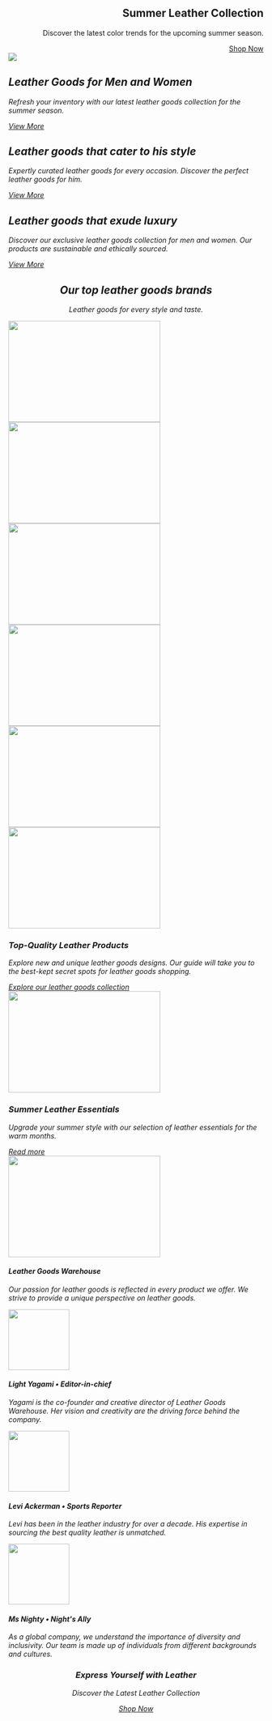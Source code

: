 <t name="Homepage" t-name="website.homepage">
    <t t-call="website.layout">
        <t t-set="pageName" t-value="'homepage'"/>
        <div id="wrap" class="oe_structure"><section class="s_text_cover o_cc o_cc4" data-snippet="s_text_cover">
        <div class="container-fluid">
            <div class="row">
                <div class="o_colored_level o_cc o_cc4 col-lg-5 pt160 pb160 px-5" style="text-align: right;">
                    <h1 class="display-3">
        Summer Leather Collection
    </h1>
                    <p class="lead">
        Discover the latest color trends for the upcoming summer season.
    </p>
                    <a class="btn btn-primary btn-lg" href="https://store-opee.odoo.com/shop">
        Shop Now
    </a>
                </div>
                <div class="o_not_editable o_colored_level o_cc o_cc1 pt160 pb160 oe_img_bg col-lg-7 d-none d-md-block" style="background-image: url('https://media.discordapp.net/attachments/951617301818540093/1240991001867194388/Purple_Abstract_Graphic_Design_LinkedIn_Article_Cover_Image.gif?ex=66493b2f&is=6647e9af&hm=dbfa68a6a60f234f28a719e156162aeb791be66feb4d00dd4b183a4ef8173b9c&=&width=1440&height=432'); background-position: 100% 0;"/>
            </div>
        </div>
    </section><section class="s_image_gallery o_masonry pt0 pb0 o_cc o_cc5 o_spc-none" data-vcss="001" data-columns="3" style="overflow: hidden;" data-snippet="s_images_wall">
        <div class="container-fluid">
            <div class="row s_nb_column_fixed">
                <div class="o_masonry_col o_snippet_not_selectable col-lg-4">
                    <img class="img img-fluid d-block" src="https://media.discordapp.net/attachments/951617301818540093/1241064392662188042/banner.gif?ex=66497f89&is=66482e09&hm=9b18ecf80906cc4157d51ed2f8d557a61ad2a2d4bd12706543c3d20553fa30ef&=&width=550&height=138" data-index="5" data-name="Image" alt=" " loading="lazy"/>
                </div>
            </div>
        </div>
    </section><section class="s_color_blocks_2" data-snippet="s_color_blocks_2">
        <div class="container-fluid">
            <div class="row">
                <div class="o_cc o_cc3 text-center col-lg-4">
                    <i class="fa fa-5x m-3 fa-venus"/>
                    <h2>
        Leather Goods for Men and Women
    </h2>
                    <p>
        Refresh your inventory with our latest leather goods collection for the summer season.
    </p>
                    <a href="https://store-opee.odoo.com/" class="btn btn-primary btn-lg">View More</a>
                </div>
                <div class="o_cc text-center col-lg-4 o_cc4">
                    <i class="fa fa-5x m-3 fa-mars"/>
                    <h2>
        Leather goods that cater to his style
    </h2>
                    <p>
        Expertly curated leather goods for every occasion. Discover the perfect leather goods for him.
    </p>
                    <a href="https://store-opee.odoo.com/" class="btn btn-primary btn-lg">View More</a>
                </div>
        <div class="col-lg-4 o_cc o_cc5 text-center">
            <i class="fa fa-venus-mars fa-5x m-3"/>
            <h2>Leather goods that exude luxury</h2>
            <p>Discover our exclusive leather goods collection for men and women. Our products are sustainable and ethically sourced.</p>
            <a href="https://srore-opee.odoo.com" class="btn btn-primary btn-lg">View More</a>
        </div>
            </div>
        </div>
    </section><section class="s_references pt48 pb32" data-snippet="s_references">
        <div class="container">
            <h2 style="text-align: center;">
        Our top leather goods brands
    </h2>
            <p style="text-align: center;">
        Leather goods for every style and taste.
    </p>
            <div class="row">
                <div class="col-lg-2 pt16 pb16">
                    <img src="https://store-opee.odoo.com/web/image/website.library_image_05" class="img img-fluid mx-auto" alt="" loading="lazy" width="300" height="200"/>
                </div>
                <div class="col-lg-2 pt16 pb16">
                    <img src="https://store-opee.odoo.com/web/image/website.library_image_14" class="img img-fluid mx-auto" alt="" loading="lazy" width="300" height="200"/>
                </div>
                <div class="col-lg-2 pt16 pb16">
                    <img src="https://store-opee.odoo.com/web/image/website.library_image_03" class="img img-fluid mx-auto" alt="" loading="lazy" width="300" height="200"/>
                </div>
                <div class="col-lg-2 pt16 pb16">
                    <img src="https://store-opee.odoo.com/web/image/website.library_image_10" class="img img-fluid mx-auto" alt="" loading="lazy" width="300" height="200"/>
                </div>
                <div class="col-lg-2 pt16 pb16">
                    <img src="https://store-opee.odoo.com/web/image/website.library_image_13" class="img img-fluid mx-auto" alt="" loading="lazy" width="300" height="200"/>
                </div>
                <div class="col-lg-2 pt16 pb16">
                    <img src="https://store-opee.odoo.com/web/image/website.library_image_16" class="img img-fluid mx-auto" alt="" loading="lazy" width="300" height="200"/>
                </div>
            </div>
        </div>
    </section><section class="s_media_list o_colored_level o_cc pt64 pb64 o_cc5" data-vcss="001" data-snippet="s_media_list">
        <div class="container">
            <div class="row s_nb_column_fixed s_col_no_bgcolor">
                <div class="col-lg-12 s_media_list_item pt16 pb16" data-name="Media item">
                    <div class="row s_col_no_resize s_col_no_bgcolor g-0 align-items-center o_colored_level">
                        <div class="align-self-stretch s_media_list_img_wrapper col-lg-6">
                        </div>
                        <div class="s_media_list_body col-lg-6">
                            <h3>
        Top-Quality Leather Products
    </h3>
                            <p>
        Explore new and unique leather goods designs. Our guide will take you to the best-kept secret spots for leather goods shopping.
    </p>
                            <a href="https://store-opee.odoo.com/">Explore our leather goods collection</a>
                        </div>
                    </div>
                </div>
                <div class="col-lg-12 s_media_list_item pt16 pb16" data-name="Media item">
                    <div class="row s_col_no_resize s_col_no_bgcolor g-0 align-items-center o_colored_level flex-row-reverse">
                        <div class="align-self-stretch s_media_list_img_wrapper col-lg-6">
                            <img src="https://encrypted-tbn0.gstatic.com/images?q=tbn:ANd9GcRjB4jAYheE3ZJpLfyNrm66fePPPwRGgfJ7STk3Csi6gk3aF80eFK-6IIR8A20tIgsTcCA&usqp=CAU"s_media_list_img h-original w-original" alt="" data-shape="web_editor/composition/composition_square_3" data-original-mimetype="image/jpeg" data-file-name="s_media_list_2.svg" data-shape-colors="o-color-1;;;;o-color-2" loading="lazy" width="300" height="200"/>
                        </div>
                        <div class="s_media_list_body col-lg-6">
                            <h3>
        Summer Leather Essentials
    </h3>
                            <p>
        Upgrade your summer style with our selection of leather essentials for the warm months.
    </p>
        <a href="https://store-opee.odoo.com/" class="btn btn-primary">Read more</a>
                        </div>
                    </div>
                </div>
                </div>
        </div>
      <div class="col-lg-6 pt24 pb24">
                    <div class="row s_col_no_resize s_col_no_bgcolor">
                        <div class="col-lg-4 pb16 o_not_editable" contenteditable="false">
                            <img alt="" src="https://imgstaticcontent.lbb.in/lbbnew/wp-content/uploads/2017/08/01145231/01082017_LeatherJackets_01.jpg" class="img-fluid mx-auto o_editable_media" data-shape="web_editor/geometric/geo_square_3" data-original-mimetype="image/jpeg" data-file-name="uiface_3.svg" data-shape-colors=";;;;" loading="lazy" width="300" height="200"/>
                        </div>
                        <div class="col-lg-8">
                            <h4>
        Leather Goods Warehouse
    </h4>
                            <p>
        Our passion for leather goods is reflected in every product we offer. We strive to provide a unique perspective on leather goods.
    </p>
                        </div>
    </section><section class="s_company_team pt64 pb64" data-snippet="s_company_team">
        <div class="container">
            <div class="row s_nb_column_fixed">
                <div class="col-lg-6 pt24 pb24">
                    <div class="row s_col_no_resize s_col_no_bgcolor">
                        <div class="col-lg-4 pb16 o_not_editable" contenteditable="false">
                            <img alt="" src="https://i.pinimg.com/564x/f2/30/85/f230852fd4dbbb96ae5e5abd8ef405df.jpg" class="img-fluid mx-auto o_editable_media" data-shape="web_editor/geometric/geo_square_1" data-original-mimetype="image/jpeg" data-file-name="uiface_1.svg" data-shape-colors=";;;;" loading="lazy" width="120" height="120"/>
                        </div>
                        <div class="col-lg-8">
                            <h4>
        Light Yagami • Editor-in-chief
    </h4>
                            <p>
        Yagami is the co-founder and creative director of Leather Goods Warehouse. Her vision and creativity are the driving force behind the company.
    </p>
                        </div>
                    </div>
                </div>
                <div class="col-lg-6 pt24 pb24">
                    <div class="row s_col_no_resize s_col_no_bgcolor">
                        <div class="col-lg-4 pb16 o_not_editable" contenteditable="false">
                            <img alt="" src="https://images-wixmp-ed30a86b8c4ca887773594c2.wixmp.com/f/5e5ff9cd-a751-4cd4-b9c5-00aa21620b7b/deu3q3u-6f1ca041-b5b7-46d7-ab06-f8547a7114cc.jpg?token=eyJ0eXAiOiJKV1QiLCJhbGciOiJIUzI1NiJ9.eyJzdWIiOiJ1cm46YXBwOjdlMGQxODg5ODIyNjQzNzNhNWYwZDQxNWVhMGQyNmUwIiwiaXNzIjoidXJuOmFwcDo3ZTBkMTg4OTgyMjY0MzczYTVmMGQ0MTVlYTBkMjZlMCIsIm9iaiI6W1t7InBhdGgiOiJcL2ZcLzVlNWZmOWNkLWE3NTEtNGNkNC1iOWM1LTAwYWEyMTYyMGI3YlwvZGV1M3EzdS02ZjFjYTA0MS1iNWI3LTQ2ZDctYWIwNi1mODU0N2E3MTE0Y2MuanBnIn1dXSwiYXVkIjpbInVybjpzZXJ2aWNlOmZpbGUuZG93bmxvYWQiXX0.eVc40aeMVJw81r_zEtbc6BofvzWkBAP31N41tZtul7I" class="img-fluid mx-auto o_editable_media" data-shape="web_editor/geometric/geo_square_2" data-original-mimetype="image/jpeg" data-file-name="uiface_2.svg" data-shape-colors=";;;;" loading="lazy" width="120" height="120"/>
                        </div>
                        <div class="col-lg-8">
                            <h4>
        Levi Ackerman • Sports Reporter
    </h4>
                            <p>
        Levi has been in the leather industry for over a decade. His expertise in sourcing the best quality leather is unmatched.
    </p>
                        </div>
                    </div>
                </div>
                    </div>
                </div>
                <div class="col-lg-6 pt24 pb24">
                    <div class="row s_col_no_resize s_col_no_bgcolor">
                        <div class="col-lg-4 pb16 o_not_editable" contenteditable="false">
                            <img alt="" src="https://i.pinimg.com/236x/f4/49/9d/f4499d983e86461960f279712917424e.jpg" class="img-fluid mx-auto o_editable_media" data-shape="web_editor/geometric/geo_square_1" data-original-mimetype="image/jpeg" data-file-name="uiface_4.svg" data-shape-colors=";;;;" loading="lazy" width="120" height="120"/>
                        </div>
                        <div class="col-lg-8">
                            <h4>
        Ms Nighty • Night's Ally
    </h4>
                            <p>
        As a global company, we understand the importance of diversity and inclusivity. Our team is made up of individuals from different backgrounds and cultures.
    </p>
                        </div>
                    </div>
                </div>
            </div>
        </div>
    </section><section class="s_call_to_action o_cc pt120 pb104 o_cc4" data-oe-shape-data="{&quot;shape&quot;:&quot;web_editor/Floats/02&quot;,&quot;flip&quot;:[]}" data-snippet="s_call_to_action">
        <div class="o_we_shape o_web_editor_Floats_02 o_footer_extra_shape_mapping"/>
        <div class="container">
            <div class="row">
                <div class="pb16 col-lg-12">
                    <h3 style="text-align: center;">
        Express Yourself with Leather
    </h3>
                    <p style="text-align: center;">
        Discover the Latest Leather Collection
    </p>
                </div>
                <div class="pt8 col-lg-12">
                    <p style="text-align: center;">
                        <a class="btn btn-primary btn-lg" href="https://store-opee.odoo.com/contactus">
        Shop Now
    </a>
                    </p>
                </div>
            </div>
        </div>
    </section></div>
    </t>
</t>
